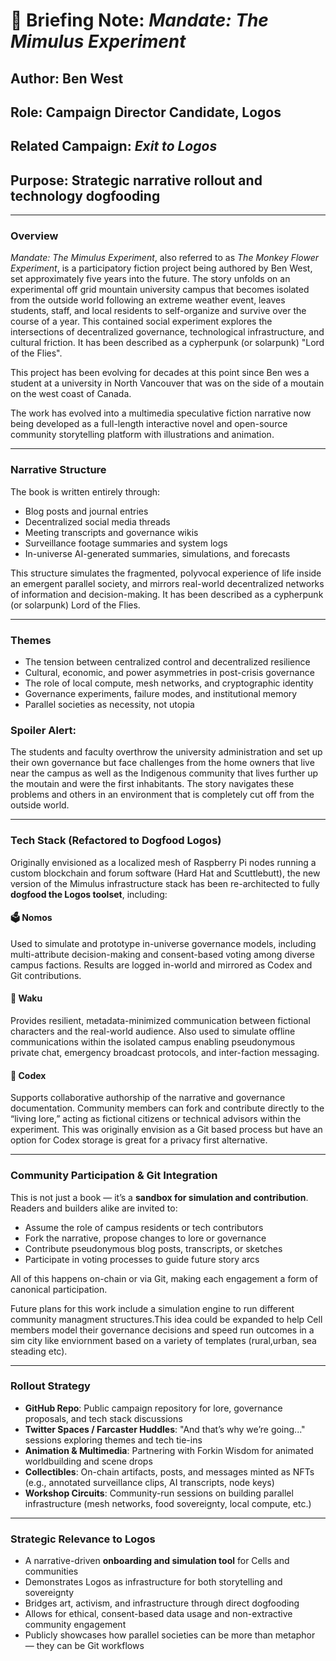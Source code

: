 # 📘 Briefing Note: *Mandate: The Mimulus Experiment*

## Author: Ben West  
## Role: Campaign Director Candidate, Logos  
## Related Campaign: *Exit to Logos*  
## Purpose: Strategic narrative rollout and technology dogfooding

---

### Overview

*Mandate: The Mimulus Experiment*, also referred to as *The Monkey Flower Experiment*, is a participatory fiction project being authored by Ben West, set approximately five years into the future. The story unfolds on an experimental off grid mountain university campus that becomes isolated from the outside world following an extreme weather event, leaves students, staff, and local residents to self-organize and survive over the course of a year. This contained social experiment explores the intersections of decentralized governance, technological infrastructure, and cultural friction. It has been described as a cypherpunk (or solarpunk) "Lord of the Flies".

This project has been evolving for decades at this point since Ben wes a student at a university in North Vancouver that was on the side of a moutain on the west coast of Canada. 

The work has evolved into a multimedia speculative fiction narrative now being developed as a full-length interactive novel and open-source community storytelling platform with illustrations and animation.

---

### Narrative Structure

The book is written entirely through:
- Blog posts and journal entries
- Decentralized social media threads
- Meeting transcripts and governance wikis
- Surveillance footage summaries and system logs
- In-universe AI-generated summaries, simulations, and forecasts

This structure simulates the fragmented, polyvocal experience of life inside an emergent parallel society, and mirrors real-world decentralized networks of information and decision-making. It has been described as a cypherpunk (or solarpunk) Lord of the Flies.

---

### Themes

- The tension between centralized control and decentralized resilience
- Cultural, economic, and power asymmetries in post-crisis governance
- The role of local compute, mesh networks, and cryptographic identity
- Governance experiments, failure modes, and institutional memory
- Parallel societies as necessity, not utopia

### Spoiler Alert: 

The students and faculty overthrow the university administration and set up their own governance but face challenges from the home owners that live near the campus as well as the Indigenous community that lives further up the moutain and were the first inhabitants. The story navigates these problems and others in an environment that is completely cut off from the outside world. 

---

### Tech Stack (Refactored to Dogfood Logos)

Originally envisioned as a localized mesh of Raspberry Pi nodes running a custom blockchain and forum software (Hard Hat and Scuttlebutt), the new version of the Mimulus infrastructure stack has been re-architected to fully **dogfood the Logos toolset**, including:

#### 🗳️ **Nomos**
Used to simulate and prototype in-universe governance models, including multi-attribute decision-making and consent-based voting among diverse campus factions. Results are logged in-world and mirrored as Codex and Git contributions.

#### 💬 **Waku**
Provides resilient, metadata-minimized communication between fictional characters and the real-world audience. Also used to simulate offline communications within the isolated campus enabling pseudonymous private chat, emergency broadcast protocols, and inter-faction messaging.

#### 📖 **Codex**
Supports collaborative authorship of the narrative and governance documentation. Community members can fork and contribute directly to the “living lore,” acting as fictional citizens or technical advisors within the experiment. This was originally envision as a Git based process but have an option for Codex storage is great for a privacy first alternative. 

---

### Community Participation & Git Integration

This is not just a book — it’s a **sandbox for simulation and contribution**. Readers and builders alike are invited to:
- Assume the role of campus residents or tech contributors
- Fork the narrative, propose changes to lore or governance
- Contribute pseudonymous blog posts, transcripts, or sketches
- Participate in voting processes to guide future story arcs

All of this happens on-chain or via Git, making each engagement a form of canonical participation.

Future plans for this work include a simulation engine to run different community managment structures.This idea could be expanded to help Cell members model their governance decisions and speed run outcomes in a sim city like enviornment based on a variety of templates (rural,urban, sea steading etc).

---

### Rollout Strategy

- **GitHub Repo**: Public campaign repository for lore, governance proposals, and tech stack discussions
- **Twitter Spaces / Farcaster Huddles**: "And that’s why we’re going..." sessions exploring themes and tech tie-ins
- **Animation & Multimedia**: Partnering with Forkin Wisdom for animated worldbuilding and scene drops
- **Collectibles**: On-chain artifacts, posts, and messages minted as NFTs (e.g., annotated surveillance clips, AI transcripts, node keys)
- **Workshop Circuits**: Community-run sessions on building parallel infrastructure (mesh networks, food sovereignty, local compute, etc.)

---

### Strategic Relevance to Logos

- A narrative-driven **onboarding and simulation tool** for Cells and communities
- Demonstrates Logos as infrastructure for both storytelling and sovereignty
- Bridges art, activism, and infrastructure through direct dogfooding
- Allows for ethical, consent-based data usage and non-extractive community engagement
- Publicly showcases how parallel societies can be more than metaphor — they can be Git workflows



